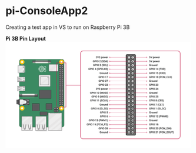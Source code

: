 # pi-ConsoleApp2
Creating a test app in VS to run on Raspberry Pi 3B

**Pi 3B Pin Layout**
![Pin Layout](GPIO.png)